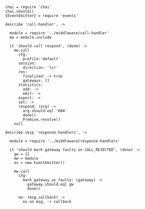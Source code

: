     chai = require 'chai'
    chai.should()
    {EventEmitter} = require 'events'

    describe 'call-handler', ->

      module = require '../middleware/call-handler'
      mw = module.include

      it 'should call respond', (done) ->
        mw.call
          cfg:
            profile:'default'
          session:
            direction: 'lcr'
          res:
            finalized: -> true
            gateways: []
          statistics:
            add: ->
            emit: ->
          export: ->
          set: ->
          respond: (arg) ->
            arg.should.eql '604'
            done()
            Promise.resolve()
        null

    describe.skip 'response-handlers', ->

      module = require '../middleware/response-handlers'

      it 'should mark gateway faulty on CALL_REJECTED', (done) ->
        gw = {}
        mw = module
        ev = new EventEmitter()

        mw.call
          cfg:
            mark_gateway_as_faulty: (gateway) ->
              gateway.should.eql gw
              done()

          on: (msg,callback) ->
            ev.on msg, -> callback
